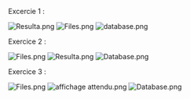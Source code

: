 Excercie 1 :

![Resulta.png](Exercice1/images/Resulta.png)
![Files.png](Exercice1/images/Files.png)
![database.png](Exercice1/images/database.png)



Exercice 2 :

![Files.png](Exercice2/images/Files.png)
![Resulta.png](Exercice2/images/Resulta.png)
![Database.png](Exercice2/images/Database.png)



Exercice 3 :

![Files.png](Exercice3/images/Files.png)
![affichage attendu.png](Exercice3/images/affichage%20attendu.png)
![Database.png](Exercice3/images/Database.png)